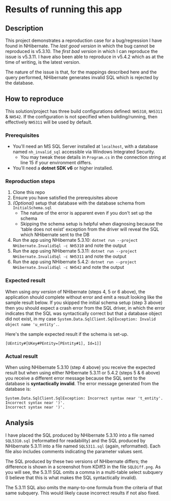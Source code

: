 # Results of running this app

## Description

This project demonstrates a reproduction case for a bug/regression I have found in NHibernate.
The _last good version_ in which the bug cannot be reproduced is v5.3.10.
The _first bad version_ in which I can reproduce the issue is v5.3.11.
I have also been able to reproduce in v5.4.2 which as at the time of writing, is the latest version.

The nature of the issue is that, for the mappings described here and the query performed, NHibernate generates invalid SQL which is rejected by the database.

## How to reproduce

This solution/project has three build configurations defined: `NH5310`, `NH5311` & `NH542`.
If the configuration is not specified when building/running, then effectively `NH5311` will be used by default.

### Prerequisites

* You'll need an MS SQL Server installed at `localhost`, with a database named `nh_invalid_sql` accessible via Windows Integrated Security.
    * You may tweak these details in `Program.cs` in the connection string at line 15 if your environment differs.
* You'll need a **dotnet SDK v6** or higher installed.

### Reproduction steps

1. Clone this repo
2. Ensure you have satisfied the prerequisites above
3. _(Optional)_ setup that database with the database schema from `InitialSchema.sql`
   * The nature of the error is apparent even if you don't set up the schema
   * Skipping the schema setup is helpful when diagnosing because the 'table does not exist' exception from the driver will reveal the SQL which NHibernate sent to the DB
4. Run the app using NHibernate 5.3.10: `dotnet run --project NHibernate.InvalidSql -c NH5310` and note the output
5. Run the app using NHibernate 5.3.11: `dotnet run --project NHibernate.InvalidSql -c NH5311` and note the output
6. Run the app using NHibernate 5.4.2: `dotnet run --project NHibernate.InvalidSql -c NH542` and note the output

### Expected result

When using _any version_ of NHibernate (steps 4, 5 or 6 above), the application should complete without error and emit
a result looking like the sample result below.
If you skipped the initial schema setup (step 3 above) then you should expect a crash error from the SQL driver, in which the error indicates that the SQL
was syntactically correct but that a database object did not exist, in my case `System.Data.SqlClient.SqlException: Invalid object name 'u_entity'.`.

Here's the sample expected result if the schema is set-up.

```text
[UEntity#[UKey#PEntity=[PEntity#1], Id=1]]
```

### Actual result

When using NHibernate 5.3.10 (step 4 above) you receive the expected result but when using either NHbernate 5.3.11 or 5.4.2 (steps 5 & 6 above)
you receive a different error message because the SQL sent to the database is **syntactically invalid**.
The error message generated from the database is:

```text
System.Data.SqlClient.SqlException: Incorrect syntax near 't_entity'.
Incorrect syntax near ')'.
Incorrect syntax near ')'.
```

## Analysis

I have placed the SQL produced by NHibernate 5.3.10 into a file named `SQL5310.sql` (reformatted for readability) and the SQL produced by NHibernate 5.3.11 into a file named `SQL5311.sql` (again, reformatted).
Each file also includes comments indicating the parameter values sent.

The SQL produced by these two versions of NHibernate differs; the difference is shown in a screenshot from KDiff3 in the file `SQLDiff.png`.
As you will see, the 5.3.11 SQL omits a comma in a multi-table select subquery (I believe that this is what makes the SQL syntactically invalid).

The 5.3.11 SQL also omits the many-to-one formula from the criteria of that same subquery.
This would likely cause incorrect results if not also fixed.
